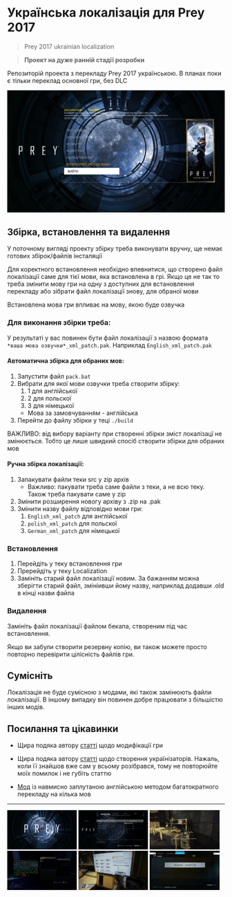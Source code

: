 # Українська локалізація для Prey 2017

> Prey 2017 ukrainian localization

> **Проект на дуже ранній стадії розробки**

Репозиторій проекта з перекладу Prey 2017 українською. В планах поки є тільки переклад основної гри, без DLC

![prey 2017 main menu](/screenshots/main.png "Приклад локалізації головного меню")

## Збірка, встановлення та видалення

У поточному вигляді проекту збірку треба виконувати вручну, ще немає готових збірок/файлів інсталяції

Для коректного встановлення необхідно впевнитися, що створено файл локалізації саме для тієї мови, яка встановлена в грі. Якщо це не так то треба змінити мову гри на одну з доступних для встановлення перекладу або зібрати файл локалізації знову, для обраної мови

Встановлена мова гри впливає на мову, якою буде озвучка

### Для виконання збірки треба:

У результаті у вас повинен бути файл локалізації з назвою формата `*ваша мова озвучки*_xml_patch.pak`. Наприклад `English_xml_patch.pak`

#### Автоматична збірка для обраних мов:

1. Запустити файл `pack.bat`
2. Вибрати для якої мови озвучки треба створити збірку:
   1. 1 для англійської
   2. 2 для польскої
   3. 3 для німецької
   - Мова за замовчуванням - англійська
3. Перейти до файлу збірки у теці `./build`

ВАЖЛИВО: від вибору варіанту при створенні збірки зміст локалізацї не змінюється. Тобто це лише швидкий спосіб створити збірки для обраних мов

#### Ручна збірка локалізації:

1. Запакувати файли теки src у zip архів
   - Важливо: пакувати треба саме файли з теки, а не всю теку. Також треба пакувати саме у zip
2. Змінити розширення новогу архіву з .zip на .pak
3. Змінити назву файлу відповідно мови гри:
   1. `English_xml_patch` для англійської
   2. `polish_xml_patch` для польскої
   3. `German_xml_patch` для німецької

### Встановлення

1. Перейдіть у теку встановлення гри
2. Пререйдіть у теку Localization
3. Замініть старий файл локалізації новим. За бажанням можна зберігти старий файл, змініивши йому назву, наприклад додавши .old в кінці назви файла

### Видалення

Замініть файл локалізації файлом бекапа, створеним під час встановлення.

Якщо ви забули створити резервну копію, ви також можете просто повторно перевірити цілісність файлів гри.

## Сумісніть

Локалізація не буде сумісною з модами, які також замінюють файли локалізації. В іншому випадку він повинен добре працювати з більшістю інших модів.

## Посилання та цікавинки

- Щира подяка автору [статті](https://rosodudemods.wordpress.com/prey-modding-guide/) щодо модифікації гри

- Щира подяка автору [статті](https://ukrainizer.netlify.app/) щодо створення українізаторів. Нажаль, коли її знайшов вже сам у всьому розібрався, тому не повторюйте моїх помилок і не губіть статтю

- [Мод](https://www.nexusmods.com/prey2017/mods/70) із навмисно заплутаною англійською методом багатократного перекладу на кілька мов

---

<p float="left">
<img src="./screenshots/img1.png" alt="image" width="32%" height="auto">
<img src="./screenshots/img2.png" alt="image" width="32%" height="auto">
<img src="./screenshots/img3.png" alt="image" width="32%" height="auto">
<img src="./screenshots/img4.png" alt="image" width="32%" height="auto">
<img src="./screenshots/img5.png" alt="image" width="32%" height="auto">
<img src="./screenshots/img6.png" alt="image" width="32%" height="auto">
</p>
